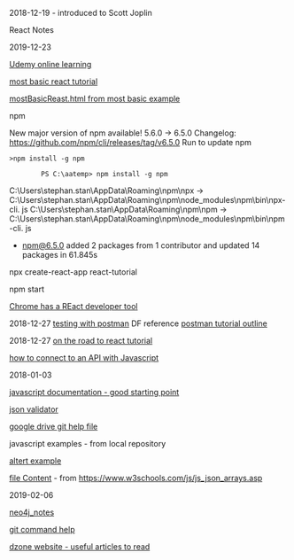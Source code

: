 
2018-12-19 - introduced to Scott Joplin

React Notes

2019-12-23

 [Udemy online learning ](https://www.udemy.com)
 
[most basic react tutorial](https://www.taniarascia.com/getting-started-with-react/)

[mostBasicReast.html from most basic example](https://stephanstan.github.io/examples/mostBasicReact.html)


npm

   New major version of npm available! 5.6.0 -> 6.5.0
Changelog: https://github.com/npm/cli/releases/tag/v6.5.0
Run to update npm

```
>npm install -g npm
```
            PS C:\aatemp> npm install -g npm
C:\Users\stephan.stan\AppData\Roaming\npm\npx -> C:\Users\stephan.stan\AppData\Roaming\npm\node_modules\npm\bin\npx-cli.
js
C:\Users\stephan.stan\AppData\Roaming\npm\npm -> C:\Users\stephan.stan\AppData\Roaming\npm\node_modules\npm\bin\npm-cli.
js
+ npm@6.5.0
added 2 packages from 1 contributor and updated 14 packages in 61.845s


npx create-react-app react-tutorial

npm start

[Chrome has a REact developer tool](https://chrome.google.com/webstore/detail/react-developer-tools/fmkadmapgofadopljbjfkapdkoienihi)

2018-12-27
[testing with postman](http://toolsqa.com/postman/api-testing-with-postman/)   DF reference
[postman tutorial outline](http://toolsqa.com/postman-tutorial/)

2018-12-27
[on the road to react tutorial](https://www.robinwieruch.de/the-road-to-learn-react/)

[how to connect to an API with Javascript](https://www.taniarascia.com/how-to-connect-to-an-api-with-javascript/)


2018-01-03

[javascript documentation - good starting point](https://developer.mozilla.org/en-US/docs/Web/JavaScript)

[json validator](https://jsonformatter.curiousconcept.com/)

[google drive git help file](https://drive.google.com/drive/my-drive)

javascript examples - from local repository

[altert example](https://stephanstan.github.io/examples/alertexample/index.html)

[file Content](https://stephanstan.github.io/examples/fileContent/) - from https://www.w3schools.com/js/js_json_arrays.asp


2019-02-06

[neo4j_notes](https://stephanstan.github.io/docs/neo4j_notes.md)

[git command help](https://dzone.com/articles/useful-git-commands?edition=451200&utm_source=Weekly%20Digest&utm_medium=email&utm_campaign=Weekly%20Digest%202019-02-06)

[dzone website - useful articles to read](https://dzone.com/)

